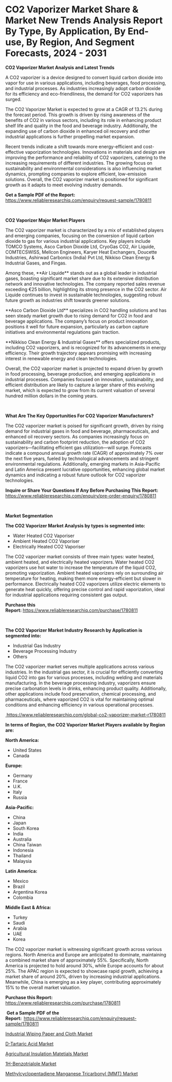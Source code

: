 <p><h1>CO2 Vaporizer Market Share & Market New Trends Analysis Report By Type, By Application, By End-use, By Region, And Segment Forecasts, 2024 - 2031</h1></p><p><strong>CO2 Vaporizer Market Analysis and Latest Trends</strong></p>
<p><p>A CO2 vaporizer is a device designed to convert liquid carbon dioxide into vapor for use in various applications, including beverages, food processing, and industrial processes. As industries increasingly adopt carbon dioxide for its efficiency and eco-friendliness, the demand for CO2 vaporizers has surged.</p><p>The CO2 Vaporizer Market is expected to grow at a CAGR of 13.2% during the forecast period. This growth is driven by rising awareness of the benefits of CO2 in various sectors, including its role in enhancing product shelf life and quality in the food and beverage industry. Additionally, the expanding use of carbon dioxide in enhanced oil recovery and other industrial applications is further propelling market expansion.</p><p>Recent trends indicate a shift towards more energy-efficient and cost-effective vaporization technologies. Innovations in materials and design are improving the performance and reliability of CO2 vaporizers, catering to the increasing requirements of different industries. The growing focus on sustainability and environmental considerations is also influencing market dynamics, prompting companies to explore efficient, low-emission solutions. Overall, the CO2 vaporizer market is positioned for significant growth as it adapts to meet evolving industry demands.</p></p>
<p><strong>Get a Sample PDF of the Report:&nbsp;</strong> <a href="https://www.reliableresearchiq.com/enquiry/request-sample/1780811?utm_campaign=1594&utm_medium=2&utm_source=Github&utm_content=ia&utm_term=13102024&utm_id=co2-vaporizer">https://www.reliableresearchiq.com/enquiry/request-sample/1780811</a></p>
<p>&nbsp;</p>
<p><strong>CO2 Vaporizer Major Market Players</strong></p>
<p><p>The CO2 vaporizer market is characterized by a mix of established players and emerging companies, focusing on the conversion of liquid carbon dioxide to gas for various industrial applications. Key players include TOMCO Systems, Asco Carbon Dioxide Ltd, CryoGas CO2, Air Liquide, COMTECSWISS, Mellcon Engineers, Karyer Heat Exchangers, Doucette Industries, Ashirwad Carbonics (India) Pvt Ltd, Nikkiso Clean Energy & Industrial Gases, and Fingas.</p><p>Among these, **Air Liquide** stands out as a global leader in industrial gases, boasting significant market share due to its extensive distribution network and innovative technologies. The company reported sales revenue exceeding €25 billion, highlighting its strong presence in the CO2 sector. Air Liquide continues to invest in sustainable technologies, suggesting robust future growth as industries shift towards greener solutions.</p><p>**Asco Carbon Dioxide Ltd** specializes in CO2 handling solutions and has seen steady market growth due to rising demand for CO2 in food and beverage applications. The company’s focus on product innovation positions it well for future expansion, particularly as carbon capture initiatives and environmental regulations gain traction.</p><p>**Nikkiso Clean Energy & Industrial Gases** offers specialized products, including CO2 vaporizers, and is recognized for its advancements in energy efficiency. Their growth trajectory appears promising with increasing interest in renewable energy and clean technologies.</p><p>Overall, the CO2 vaporizer market is projected to expand driven by growth in food processing, beverage production, and emerging applications in industrial processes. Companies focused on innovation, sustainability, and efficient distribution are likely to capture a larger share of this evolving market, which is expected to grow from its current valuation of several hundred million dollars in the coming years.</p></p>
<p>&nbsp;</p>
<p><strong>What Are The Key Opportunities For CO2 Vaporizer Manufacturers?</strong></p>
<p><p>The CO2 vaporizer market is poised for significant growth, driven by rising demand for industrial gases in food and beverage, pharmaceuticals, and enhanced oil recovery sectors. As companies increasingly focus on sustainability and carbon footprint reduction, the adoption of CO2 vaporizers—facilitating efficient gas utilization—will surge. Forecasts indicate a compound annual growth rate (CAGR) of approximately 7% over the next five years, fueled by technological advancements and stringent environmental regulations. Additionally, emerging markets in Asia-Pacific and Latin America present lucrative opportunities, enhancing global market dynamics and indicating a robust future outlook for CO2 vaporizer technologies.</p></p>
<p><strong>Inquire or Share Your Questions If Any Before Purchasing This Report:</strong> <a href="https://www.reliableresearchiq.com/enquiry/pre-order-enquiry/1780811?utm_campaign=1594&utm_medium=2&utm_source=Github&utm_content=ia&utm_term=13102024&utm_id=co2-vaporizer">https://www.reliableresearchiq.com/enquiry/pre-order-enquiry/1780811</a></p>
<p>&nbsp;</p>
<p><strong>Market Segmentation</strong></p>
<p><strong>The CO2 Vaporizer Market Analysis by types is segmented into:</strong></p>
<p><ul><li>Water Heated CO2 Vaporiser</li><li>Ambient Heated CO2 Vaporiser</li><li>Electrically Heated CO2 Vaporiser</li></ul></p>
<p><p>The CO2 vaporizer market consists of three main types: water heated, ambient heated, and electrically heated vaporizers. Water heated CO2 vaporizers use hot water to increase the temperature of the liquid CO2, promoting vaporization. Ambient heated vaporizers rely on surrounding air temperature for heating, making them more energy-efficient but slower in performance. Electrically heated CO2 vaporizers utilize electric elements to generate heat quickly, offering precise control and rapid vaporization, ideal for industrial applications requiring consistent gas output.</p></p>
<p><strong>Purchase this Report:&nbsp;</strong><a href="https://www.reliableresearchiq.com/purchase/1780811?utm_campaign=1594&utm_medium=2&utm_source=Github&utm_content=ia&utm_term=13102024&utm_id=co2-vaporizer">https://www.reliableresearchiq.com/purchase/1780811</a></p>
<p>&nbsp;</p>
<p><strong>The CO2 Vaporizer Market Industry Research by Application is segmented into:</strong></p>
<p><ul><li>Industrial Gas Industry</li><li>Beverage Processing Industry</li><li>Others</li></ul></p>
<p><p>The CO2 vaporizer market serves multiple applications across various industries. In the industrial gas sector, it is crucial for efficiently converting liquid CO2 into gas for various processes, including welding and materials manufacturing. In the beverage processing industry, vaporizers ensure precise carbonation levels in drinks, enhancing product quality. Additionally, other applications include food preservation, chemical processing, and pharmaceuticals, where vaporized CO2 is vital for maintaining optimal conditions and enhancing efficiency in various operational processes.</p></p>
<p><a href="https://www.reliableresearchiq.com/global-co2-vaporizer-market-r1780811?utm_campaign=1594&utm_medium=2&utm_source=Github&utm_content=ia&utm_term=13102024&utm_id=co2-vaporizer">&nbsp;https://www.reliableresearchiq.com/global-co2-vaporizer-market-r1780811</a></p>
<p><strong>In terms of Region, the CO2 Vaporizer Market Players available by Region are:</strong></p>
<p>
    <p> <strong> North America: </strong>
        <ul>
            <li>United States</li>
            <li>Canada</li>
        </ul>
        </p> 
    <p> <strong> Europe: </strong>
        <ul>
            <li>Germany</li>
            <li>France</li>
            <li>U.K.</li>
            <li>Italy</li>
            <li>Russia</li>
        </ul>
        </p> 
    <p> <strong> Asia-Pacific: </strong>
        <ul>
            <li>China</li>
            <li>Japan</li>
            <li>South Korea</li>
            <li>India</li>
            <li>Australia</li>
            <li>China Taiwan</li>
            <li>Indonesia</li>
            <li>Thailand</li>
            <li>Malaysia</li>
        </ul>
        </p> 
    <p> <strong> Latin America: </strong>
        <ul>
            <li>Mexico</li>
            <li>Brazil</li>
            <li>Argentina Korea</li>
            <li>Colombia</li>
        </ul>
        </p> 
    <p> <strong> Middle East & Africa: </strong>
        <ul>
            <li>Turkey</li>
            <li>Saudi</li>
            <li>Arabia</li>
            <li>UAE</li>
            <li>Korea</li>
        </ul>
    </p>
    </p>
<p><p>The CO2 vaporizer market is witnessing significant growth across various regions. North America and Europe are anticipated to dominate, maintaining a combined market share of approximately 55%. Specifically, North America is projected to hold around 30%, while Europe accounts for about 25%. The APAC region is expected to showcase rapid growth, achieving a market share of around 20%, driven by increasing industrial applications. Meanwhile, China is emerging as a key player, contributing approximately 15% to the overall market valuation.</p></p>
<p><strong>Purchase this Report: </strong><a href="https://www.reliableresearchiq.com/purchase/1780811?utm_campaign=1594&utm_medium=2&utm_source=Github&utm_content=ia&utm_term=13102024&utm_id=co2-vaporizer">https://www.reliableresearchiq.com/purchase/1780811</a></p>
<p>&nbsp;<strong>Get a Sample PDF of the Report:&nbsp;&nbsp;</strong><a href="https://www.reliableresearchiq.com/enquiry/request-sample/1780811?utm_campaign=1594&utm_medium=2&utm_source=Github&utm_content=ia&utm_term=13102024&utm_id=co2-vaporizer">https://www.reliableresearchiq.com/enquiry/request-sample/1780811</a></p>
<p><strong></strong></p>
<p><p><a href="https://www.linkedin.com/pulse/digital-transformation-industrial-wiping-paper-cloth-industry-z20mc?utm_campaign=1594&utm_medium=2&utm_source=Github&utm_content=ia&utm_term=13102024&utm_id=co2-vaporizer">Industrial Wiping Paper and Cloth Market</a></p><p><a href="https://github.com/hgf64gh/Market-Research-Report-List-1/blob/main/d-tartaric-acid-market.md?utm_campaign=1594&utm_medium=2&utm_source=Github&utm_content=ia&utm_term=13102024&utm_id=co2-vaporizer">D-Tartaric Acid Market</a></p><p><a href="https://www.linkedin.com/pulse/global-agricultural-insulation-matetials-market-exploring-share-g2m8c?utm_campaign=1594&utm_medium=2&utm_source=Github&utm_content=ia&utm_term=13102024&utm_id=co2-vaporizer">Agricultural Insulation Matetials Market</a></p><p><a href="https://www.linkedin.com/pulse/1h-benzotrialole-market-outlook-forecast-from-2024-2031-mileele-1tm6c?utm_campaign=1594&utm_medium=2&utm_source=Github&utm_content=ia&utm_term=13102024&utm_id=co2-vaporizer">1H-Benzotrialole Market</a></p><p><a href="https://www.linkedin.com/pulse/exploring-methylcyclopentadiene-manganese-tricarbonyl-mmt-market-wgfec?utm_campaign=1594&utm_medium=2&utm_source=Github&utm_content=ia&utm_term=13102024&utm_id=co2-vaporizer">Methylcyclopentadiene Manganese Tricarbonyl (MMT) Market</a></p></p>